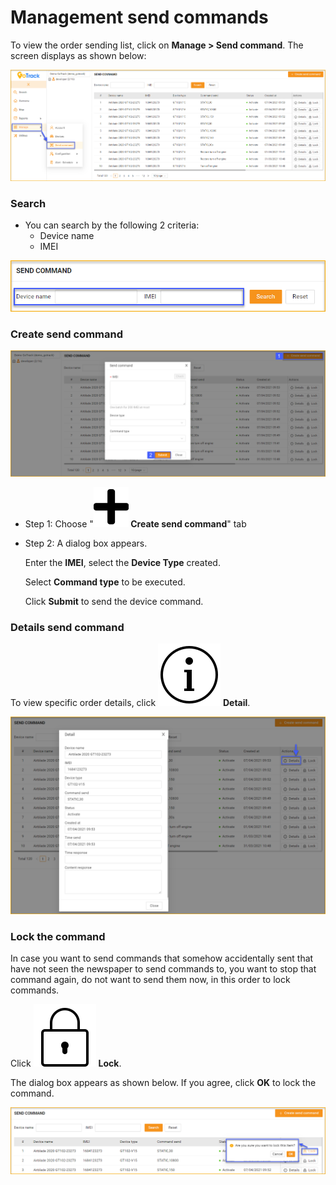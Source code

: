 # Management send commands

<div id="command">
</div>

To view the order sending list, click on **Manage > Send command**. The screen displays as shown below: 

<span style="display:block;text-align:left">![active device ](/docs/assets/images/web-english/device/manage-send-command.png)

### Search 

* You can search by the following 2 criteria:
    * Device name
    * IMEI

<span style="display:block;text-align:left">![active device ](/docs/assets/images/web-english/device/search-send-command.png)

### Create send command

<span style="display:block;text-align:left">![active device ](/docs/assets/images/web-english/device/create-send-command.png)

* Step 1: Choose "**<span class="icon-left svg-filter-tick">![Ok](/docs/assets/images/web-interface/icon/SVG/plus.svg) Create send command**" tab 
 
* Step 2: A dialog box appears.

    Enter the **IMEI**, select the **Device Type** created.

    Select **Command type** to be executed.

    Click **Submit** to send the device command.

###  Details send command

To view specific order details, click <span class="icon-left svg-filter-info">![Ok](/docs/assets/images/web-interface/icon/SVG/icons8-info.svg) **Detail**.

<span style="display:block;text-align:left">![active device ](/docs/assets/images/web-english/device/detail-send-command.png)

### Lock the command
In case you want to send commands that somehow accidentally sent that have not seen the newspaper to send commands to, you want to stop that command again, do not want to send them now, in this order to lock commands.

Click <span class="icon-left svg-filter-info">![Ok](/docs/assets/images/web-interface/icon/SVG/icons8-lock-2.svg) **Lock**. 

The dialog box appears as shown below. If you agree, click **OK** to lock the command.

<span style="display:block;text-align:left">![active device ](/docs/assets/images/web-english/device/lock-send-command.png)

